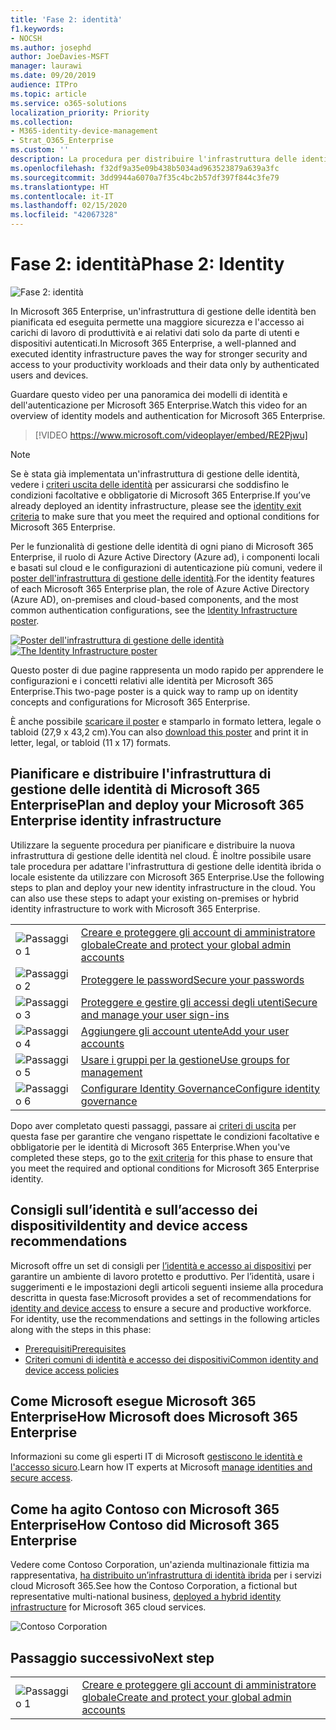 ```yaml
---
title: 'Fase 2: identità'
f1.keywords:
- NOCSH
ms.author: josephd
author: JoeDavies-MSFT
manager: laurawi
ms.date: 09/20/2019
audience: ITPro
ms.topic: article
ms.service: o365-solutions
localization_priority: Priority
ms.collection:
- M365-identity-device-management
- Strat_O365_Enterprise
ms.custom: ''
description: La procedura per distribuire l'infrastruttura delle identità di Microsoft 365 Enterprise.
ms.openlocfilehash: f32df9a35e09b438b5034ad963523879a639a3fc
ms.sourcegitcommit: 3dd9944a6070a7f35c4bc2b57df397f844c3fe79
ms.translationtype: HT
ms.contentlocale: it-IT
ms.lasthandoff: 02/15/2020
ms.locfileid: "42067328"
---
```

# <a name="phase-2-identity"></a><span data-ttu-id="e7e28-103">Fase 2: identità</span><span class="sxs-lookup"><span data-stu-id="e7e28-103">Phase 2: Identity</span></span>

![Fase 2: identità](../media/deploy-foundation-infrastructure/identity_icon.png)

<span data-ttu-id="e7e28-105">In Microsoft 365 Enterprise, un'infrastruttura di gestione delle identità ben pianificata ed eseguita permette una maggiore sicurezza e l'accesso ai carichi di lavoro di produttività e ai relativi dati solo da parte di utenti e dispositivi autenticati.</span><span class="sxs-lookup"><span data-stu-id="e7e28-105">In Microsoft 365 Enterprise, a well-planned and executed identity infrastructure paves the way for stronger security and access to your productivity workloads and their data only by authenticated users and devices.</span></span>

<span data-ttu-id="e7e28-106">Guardare questo video per una panoramica dei modelli di identità e dell'autenticazione per Microsoft 365 Enterprise.</span><span class="sxs-lookup"><span data-stu-id="e7e28-106">Watch this video for an overview of identity models and authentication for Microsoft 365 Enterprise.</span></span>

<span data-ttu-id="e7e28-107"><p> </p></span><span class="sxs-lookup"><span data-stu-id="e7e28-107"><p> </p></span></span>

> [!VIDEO https://www.microsoft.com/videoplayer/embed/RE2Pjwu]

>[!Note]
><span data-ttu-id="e7e28-108">Se è stata già implementata un'infrastruttura di gestione delle identità, vedere i [criteri uscita delle identità](identity-exit-criteria.md) per assicurarsi che soddisfino le condizioni facoltative e obbligatorie di Microsoft 365 Enterprise.</span><span class="sxs-lookup"><span data-stu-id="e7e28-108">If you’ve already deployed an identity infrastructure, please see the [identity exit criteria](identity-exit-criteria.md) to make sure that you meet the required and optional conditions for Microsoft 365 Enterprise.</span></span>
>

<span data-ttu-id="e7e28-109">Per le funzionalità di gestione delle identità di ogni piano di Microsoft 365 Enterprise, il ruolo di Azure Active Directory (Azure ad), i componenti locali e basati sul cloud e le configurazioni di autenticazione più comuni, vedere il [poster dell'infrastruttura di gestione delle identità](../media/identity-infrastructure/M365E-ID-Infra.pdf).</span><span class="sxs-lookup"><span data-stu-id="e7e28-109">For the identity features of each Microsoft 365 Enterprise plan, the role of Azure Active Directory (Azure AD), on-premises and cloud-based components, and the most common authentication configurations, see the [Identity Infrastructure poster](../media/identity-infrastructure/M365E-ID-Infra.pdf).</span></span>

<span data-ttu-id="e7e28-110">[![Poster dell'infrastruttura di gestione delle identità](../media/identity-infrastructure/m365e-identity-arch-poster.png)](../media/identity-infrastructure/M365E-ID-Infra.pdf)</span><span class="sxs-lookup"><span data-stu-id="e7e28-110">[![The Identity Infrastructure poster](../media/identity-infrastructure/m365e-identity-arch-poster.png)](../media/identity-infrastructure/M365E-ID-Infra.pdf)</span></span>

<span data-ttu-id="e7e28-111">Questo poster di due pagine rappresenta un modo rapido per apprendere le configurazioni e i concetti relativi alle identità per Microsoft 365 Enterprise.</span><span class="sxs-lookup"><span data-stu-id="e7e28-111">This two-page poster is a quick way to ramp up on identity concepts and configurations for Microsoft 365 Enterprise.</span></span>

<span data-ttu-id="e7e28-112">È anche possibile [scaricare il poster](https://github.com/MicrosoftDocs/microsoft-365-docs/raw/public/microsoft-365/enterprise/media/identity-infrastructure/M365E-ID-Infra.pdf) e stamparlo in formato lettera, legale o tabloid (27,9 x 43,2 cm).</span><span class="sxs-lookup"><span data-stu-id="e7e28-112">You can also [download this poster](https://github.com/MicrosoftDocs/microsoft-365-docs/raw/public/microsoft-365/enterprise/media/identity-infrastructure/M365E-ID-Infra.pdf) and print it in letter, legal, or tabloid (11 x 17) formats.</span></span>

## <a name="plan-and-deploy-your-microsoft-365-enterprise-identity-infrastructure"></a><span data-ttu-id="e7e28-113">Pianificare e distribuire l'infrastruttura di gestione delle identità di Microsoft 365 Enterprise</span><span class="sxs-lookup"><span data-stu-id="e7e28-113">Plan and deploy your Microsoft 365 Enterprise identity infrastructure</span></span> 

<span data-ttu-id="e7e28-p101">Utilizzare la seguente procedura per pianificare e distribuire la nuova infrastruttura di gestione delle identità nel cloud. È inoltre possibile usare tale procedura per adattare l'infrastruttura di gestione delle identità ibrida o locale esistente da utilizzare con Microsoft 365 Enterprise.</span><span class="sxs-lookup"><span data-stu-id="e7e28-p101">Use the following steps to plan and deploy your new identity infrastructure in the cloud. You can also use these steps to adapt your existing on-premises or hybrid identity infrastructure to work with Microsoft 365 Enterprise.</span></span> 

|||
|:-------|:-----|
|![Passaggio 1](../media/stepnumbers/Step1.png)| [<span data-ttu-id="e7e28-117">Creare e proteggere gli account di amministratore globale</span><span class="sxs-lookup"><span data-stu-id="e7e28-117">Create and protect your global admin accounts</span></span>](identity-create-protect-global-admins.md) |
|![Passaggio 2](../media/stepnumbers/Step2.png)| [<span data-ttu-id="e7e28-119">Proteggere le password</span><span class="sxs-lookup"><span data-stu-id="e7e28-119">Secure your passwords</span></span>](identity-secure-your-passwords.md) |
|![Passaggio 3](../media/stepnumbers/Step3.png)| [<span data-ttu-id="e7e28-121">Proteggere e gestire gli accessi degli utenti</span><span class="sxs-lookup"><span data-stu-id="e7e28-121">Secure and manage your user sign-ins</span></span>](identity-secure-user-sign-ins.md) |
|![Passaggio 4](../media/stepnumbers/Step4.png)| [<span data-ttu-id="e7e28-123">Aggiungere gli account utente</span><span class="sxs-lookup"><span data-stu-id="e7e28-123">Add your user accounts</span></span>](identity-add-user-accounts.md) |
|![Passaggio 5](../media/stepnumbers/Step5.png)| [<span data-ttu-id="e7e28-125">Usare i gruppi per la gestione</span><span class="sxs-lookup"><span data-stu-id="e7e28-125">Use groups for management</span></span>](identity-use-group-management.md) |
|![Passaggio 6](../media/stepnumbers/Step6.png)| [<span data-ttu-id="e7e28-127">Configurare Identity Governance</span><span class="sxs-lookup"><span data-stu-id="e7e28-127">Configure identity governance</span></span>](identity-configure-identity-governance.md) |

<span data-ttu-id="e7e28-128">Dopo aver completato questi passaggi, passare ai [criteri di uscita](identity-exit-criteria.md) per questa fase per garantire che vengano rispettate le condizioni facoltative e obbligatorie per le identità di Microsoft 365 Enterprise.</span><span class="sxs-lookup"><span data-stu-id="e7e28-128">When you've completed these steps, go to the [exit criteria](identity-exit-criteria.md) for this phase to ensure that you meet the required and optional conditions for Microsoft 365 Enterprise identity.</span></span>

## <a name="identity-and-device-access-recommendations"></a><span data-ttu-id="e7e28-129">Consigli sull’identità e sull’accesso dei dispositivi</span><span class="sxs-lookup"><span data-stu-id="e7e28-129">Identity and device access recommendations</span></span>

<span data-ttu-id="e7e28-p102">Microsoft offre un set di consigli per [l’identità e accesso ai dispositivi](microsoft-365-policies-configurations.md) per garantire un ambiente di lavoro protetto e produttivo. Per l’identità, usare i suggerimenti e le impostazioni degli articoli seguenti insieme alla procedura descritta in questa fase:</span><span class="sxs-lookup"><span data-stu-id="e7e28-p102">Microsoft provides a set of recommendations for [identity and device access](microsoft-365-policies-configurations.md) to ensure a secure and productive workforce. For identity, use the recommendations and settings in the following articles along with the steps in this phase:</span></span>

- [<span data-ttu-id="e7e28-132">Prerequisiti</span><span class="sxs-lookup"><span data-stu-id="e7e28-132">Prerequisites</span></span>](identity-access-prerequisites.md)
- [<span data-ttu-id="e7e28-133">Criteri comuni di identità e accesso dei dispositivi</span><span class="sxs-lookup"><span data-stu-id="e7e28-133">Common identity and device access policies</span></span>](identity-access-policies.md)

## <a name="how-microsoft-does-microsoft-365-enterprise"></a><span data-ttu-id="e7e28-134">Come Microsoft esegue Microsoft 365 Enterprise</span><span class="sxs-lookup"><span data-stu-id="e7e28-134">How Microsoft does Microsoft 365 Enterprise</span></span>

<span data-ttu-id="e7e28-135">Informazioni su come gli esperti IT di Microsoft [gestiscono le identità e l'accesso sicuro](https://www.microsoft.com/itshowcase/deploying-and-managing-microsoft-365#primaryR5).</span><span class="sxs-lookup"><span data-stu-id="e7e28-135">Learn how IT experts at Microsoft [manage identities and secure access](https://www.microsoft.com/itshowcase/deploying-and-managing-microsoft-365#primaryR5).</span></span>

## <a name="how-contoso-did-microsoft-365-enterprise"></a><span data-ttu-id="e7e28-136">Come ha agito Contoso con Microsoft 365 Enterprise</span><span class="sxs-lookup"><span data-stu-id="e7e28-136">How Contoso did Microsoft 365 Enterprise</span></span>

<span data-ttu-id="e7e28-137">Vedere come Contoso Corporation, un'azienda multinazionale fittizia ma rappresentativa, [ha distribuito un’infrastruttura di identità ibrida](contoso-identity.md) per i servizi cloud Microsoft 365.</span><span class="sxs-lookup"><span data-stu-id="e7e28-137">See how the Contoso Corporation, a fictional but representative multi-national business, [deployed a hybrid identity infrastructure](contoso-identity.md) for Microsoft 365 cloud services.</span></span>

![Contoso Corporation](../media/contoso-overview/contoso-icon.png)


## <a name="next-step"></a><span data-ttu-id="e7e28-139">Passaggio successivo</span><span class="sxs-lookup"><span data-stu-id="e7e28-139">Next step</span></span>

|||
|:-------|:-----|
|![Passaggio 1](../media/stepnumbers/Step1.png)| [<span data-ttu-id="e7e28-141">Creare e proteggere gli account di amministratore globale</span><span class="sxs-lookup"><span data-stu-id="e7e28-141">Create and protect your global admin accounts</span></span>](identity-create-protect-global-admins.md) |
